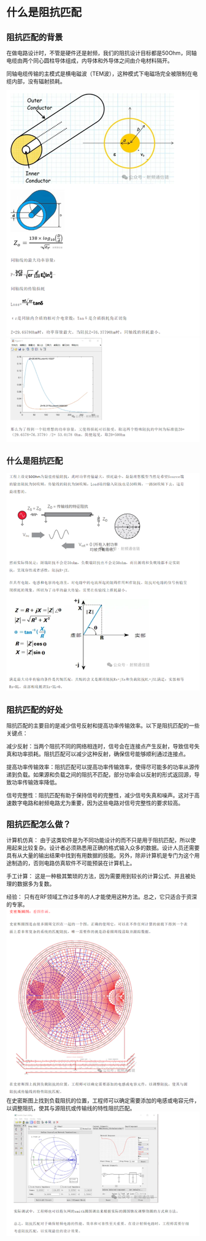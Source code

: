 
# 什么是阻抗匹配

## 阻抗匹配的背景

在做电路设计时，不管是硬件还是射频，我们的阻抗设计目标都是50Ohm，同轴电缆由两个同心圆柱导体组成，内导体和外导体之间由介电材料隔开。

同轴电缆传输的主模式是横电磁波（TEM波），这种模式下电磁场完全被限制在电缆内部，没有辐射损耗。

![](https://raw.githubusercontent.com/LeroyK111/pictureBed/master/20241207175004.png)
![](https://raw.githubusercontent.com/LeroyK111/pictureBed/master/20241207175050.png)
## 什么是阻抗匹配
![](https://raw.githubusercontent.com/LeroyK111/pictureBed/master/20241207175120.png)

## 阻抗匹配的好处

阻抗匹配的主要目的是减少信号反射和提高功率传输效率。以下是阻抗匹配的一些关键点：    

减少反射：当两个阻抗不同的网络相连时，信号会在连接点产生反射，导致信号失真和功率损耗。阻抗匹配可以减少这种反射，确保信号能够顺利通过连接点。

提高功率传输效率：阻抗匹配可以提高功率传输效率，使得尽可能多的功率从源传递到负载。如果源和负载之间的阻抗不匹配，部分功率会以反射的形式返回源，导致功率传输效率降低。

信号完整性：阻抗匹配有助于保持信号的完整性，减少信号失真和噪声。这对于高速数字电路和射频电路尤为重要，因为这些电路对信号完整性的要求较高。

## 阻抗匹配怎么做？
计算机仿真： 由于这类软件是为不同功能设计的而不只是用于阻抗匹配，所以使用起来比较复杂。设计者必须熟悉用正确的格式输入众多的数据。设计人员还需要具有从大量的输出结果中找到有用数据的技能。另外，除非计算机是专门为这个用途制造的，否则电路仿真软件不可能预装在计算机上。

手工计算： 这是一种极其繁琐的方法，因为需要用到较长的计算公式、并且被处理的数据多为复数。

经验： 只有在RF领域工作过多年的人才能使用这种方法。总之，它只适合于资深的专家。
![](https://raw.githubusercontent.com/LeroyK111/pictureBed/master/20241207175245.png)
在史密斯图上找到负载阻抗的位置，工程师可以确定需要添加的电感或电容元件，以调整阻抗，使其与源阻抗或传输线的特性阻抗匹配。
![](https://raw.githubusercontent.com/LeroyK111/pictureBed/master/20241207175306.png)





